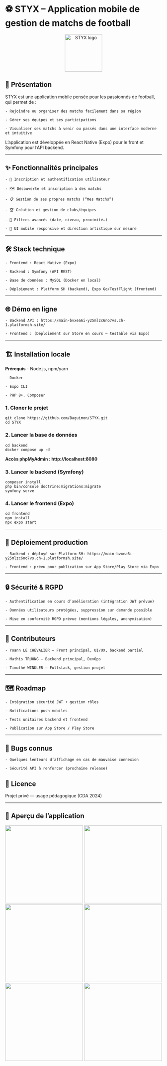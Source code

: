# ⚽ STYX – Application mobile de gestion de matchs de football
<p align="center"> <img src="frontend/styx-app/assets/styx-logo.png" alt="STYX logo" width="120" /> </p>


## 🚀 Présentation
STYX est une application mobile pensée pour les passionnés de football, qui permet de :

    - Rejoindre ou organiser des matchs facilement dans sa région

    - Gérer ses équipes et ses participations

    - Visualiser ses matchs à venir ou passés dans une interface moderne et intuitive

L’application est développée en React Native (Expo) pour le front et Symfony pour l’API backend.

---

## ✨ Fonctionnalités principales
    
    - 🔑 Inscription et authentification utilisateur

    - 🗺️ Découverte et inscription à des matchs

    - 📋 Gestion de ses propres matchs (“Mes Matchs”)

    - 🏆 Création et gestion de clubs/équipes

    - 🔎 Filtres avancés (date, niveau, proximité…)

    - 🎨 UI mobile responsive et direction artistique sur mesure

---    

## 🛠️ Stack technique

    - Frontend : React Native (Expo)

    - Backend : Symfony (API REST)

    - Base de données : MySQL (Docker en local)

    - Déploiement : Platform SH (backend), Expo Go/TestFlight (frontend)

---

## 🌐 Démo en ligne

    - Backend API : https://main-bvxea6i-y25mlzc6no7vs.ch-1.platformsh.site/

    - Frontend : (Déploiement sur Store en cours – testable via Expo)

---


## 🏗️ Installation locale
**Prérequis**
    - Node.js, npm/yarn

    - Docker

    - Expo CLI

    - PHP 8+, Composer


### 1. Cloner le projet
```
git clone https://github.com/Baguimon/STYX.git
cd STYX
```


### 2. Lancer la base de données
```
cd backend
docker compose up -d
```

**Accès phpMyAdmin : http://localhost:8080**


### 3. Lancer le backend (Symfony)

```
composer install
php bin/console doctrine:migrations:migrate
symfony serve
```


### 4. Lancer le frontend (Expo)
```
cd frontend
npm install
npx expo start
```

---  


## 🚢 Déploiement production

    - Backend : déployé sur Platform SH: https://main-bvxea6i-y25mlzc6no7vs.ch-1.platformsh.site/

    - Frontend : prévu pour publication sur App Store/Play Store via Expo

---

## 🔒 Sécurité & RGPD
    
    - Authentification en cours d’amélioration (intégration JWT prévue)

    - Données utilisateurs protégées, suppression sur demande possible

    - Mise en conformité RGPD prévue (mentions légales, anonymisation)


---


## 👥 Contributeurs
    
    - Yoann LE CHEVALIER — Front principal, UI/UX, backend partiel

    - Mathis TRUONG — Backend principal, DevOps

    - Timothé WINKLER — Fullstack, gestion projet


---

## 🗺️ Roadmap
    
    - Intégration sécurité JWT + gestion rôles

    - Notifications push mobiles

    - Tests unitaires backend et frontend

    - Publication sur App Store / Play Store


---

## 🐞 Bugs connus
    
    - Quelques lenteurs d’affichage en cas de mauvaise connexion

    - Sécurité API à renforcer (prochaine release)

## 📄 Licence

Projet privé — usage pédagogique (CDA 2024)


---

## 📸 Aperçu de l’application

<p align="center">  
  <img src="frontend/styx-app/assets/screen-app-2.png" width="250"/>
  <img src="frontend/styx-app/assets/screen-app-3.png" width="250"/>
  <img src="frontend/styx-app/assets/screen-app-1.png" width="250"/>
  <img src="frontend/styx-app/assets/screen-app-4.png" width="250"/>
  <img src="frontend/styx-app/assets/screen-app-5.png" width="250"/>
  <img src="frontend/styx-app/assets/screen-app-6.png" width="250"/>
</p>

